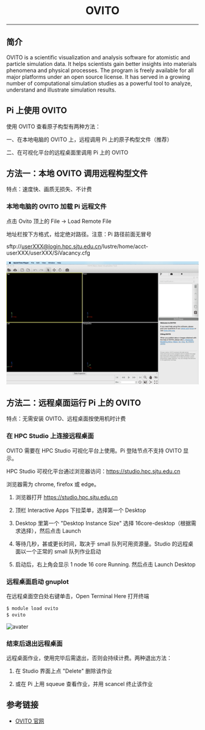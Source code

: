 # <center>OVITO</center> 

-----

## 简介

OVITO is a scientific visualization and analysis software for atomistic and particle simulation data. It helps scientists gain better insights into materials phenomena and physical processes. The program is freely available for all major platforms under an open source license. It has served in a growing number of computational simulation studies as a powerful tool to analyze, understand and illustrate simulation results.


## Pi 上使用 OVITO

使用 OVITO 查看原子构型有两种方法：

一、在本地电脑的 OVITO 上，远程调用 Pi 上的原子构型文件（推荐）

二、在可视化平台的远程桌面里调用 Pi 上的 OVITO


## 方法一：本地 OVITO 调用远程构型文件

特点：速度快、画质无损失、不计费

### 本地电脑的 OVITO 加载 Pi 远程文件

点击 Ovito 顶上的 File -> Load Remote File

地址栏按下方格式，给定绝对路径。注意：Pi 路径前面无冒号

sftp://userXXX@login.hpc.sjtu.edu.cn/lustre/home/acct-userXXX/userXXX/SiVacancy.cfg


![avater](../img/ovito2.gif)


## 方法二：远程桌面运行 Pi 上的 OVITO

特点：无需安装 OVITO、远程桌面按使用机时计费

### 在 HPC Studio 上连接远程桌面

OVITO 需要在 HPC Studio 可视化平台上使用。Pi 登陆节点不支持 OVITO 显示。

HPC Studio 可视化平台通过浏览器访问：https://studio.hpc.sjtu.edu.cn

浏览器需为 chrome, firefox 或 edge。

1. 浏览器打开 https://studio.hpc.sjtu.edu.cn

2. 顶栏 Interactive Apps 下拉菜单，选择第一个 Desktop

3. Desktop 里第一个 "Desktop Instance Size" 选择 16core-desktop（根据需求选择），然后点击 Launch

4. 等待几秒，甚或更长时间，取决于 small 队列可用资源量。Studio 的远程桌面以一个正常的 small 队列作业启动

5. 启动后，右上角会显示 1 node 16 core Running. 然后点击 Launch Desktop


###  远程桌面启动 gnuplot

在远程桌面空白处右键单击，Open Terminal Here 打开终端

```bash
$ module load ovito
$ ovito
```

![avater](../img/ovito.gif)

###  结束后退出远程桌面

远程桌面作业，使用完毕后需退出，否则会持续计费。两种退出方法：

1. 在 Studio 界面上点 "Delete" 删除该作业

2. 或在 Pi 上用 squeue 查看作业，并用 scancel 终止该作业






## 参考链接

- [OVITO 官网](http://ovito.org)

